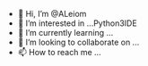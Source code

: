 - 👋 Hi, I’m @ALeiom
- 👀 I’m interested in ...Python3IDE 
- 🌱 I’m currently learning ...
- 💞️ I’m looking to collaborate on ...
- 📫 How to reach me ...

<!---
ALeiom/ALeiom is a ✨ special ✨ repository because its `README.md` (this file) appears on your GitHub profile.
You can click the Preview link to take a look at your changes.
--->
